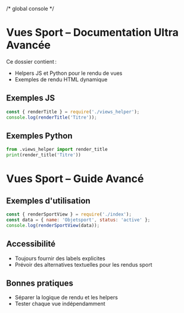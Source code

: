 /* global console */
# Vues Sport – Documentation Ultra Avancée

Ce dossier contient :
- Helpers JS et Python pour le rendu de vues
- Exemples de rendu HTML dynamique

## Exemples JS
```js
const { renderTitle } = require('./views_helper');
console.log(renderTitle('Titre'));
```

## Exemples Python
```python
from .views_helper import render_title
print(render_title('Titre'))
```

# Vues Sport – Guide Avancé

## Exemples d'utilisation

```js
const { renderSportView } = require('./index');
const data = { name: 'Objetsport', status: 'active' };
console.log(renderSportView(data));
```

## Accessibilité
- Toujours fournir des labels explicites
- Prévoir des alternatives textuelles pour les rendus sport

## Bonnes pratiques
- Séparer la logique de rendu et les helpers
- Tester chaque vue indépendamment

